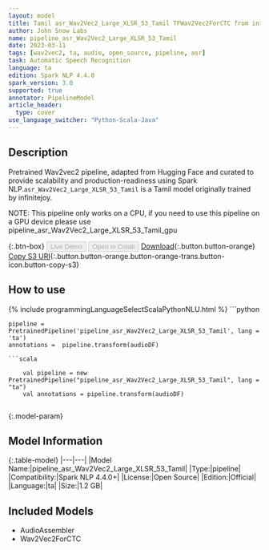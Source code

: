 ```yaml
---
layout: model
title: Tamil asr_Wav2Vec2_Large_XLSR_53_Tamil TFWav2Vec2ForCTC from infinitejoy
author: John Snow Labs
name: pipeline_asr_Wav2Vec2_Large_XLSR_53_Tamil
date: 2023-03-11
tags: [wav2vec2, ta, audio, open_source, pipeline, asr]
task: Automatic Speech Recognition
language: ta
edition: Spark NLP 4.4.0
spark_version: 3.0
supported: true
annotator: PipelineModel
article_header:
  type: cover
use_language_switcher: "Python-Scala-Java"
---
```


## Description

Pretrained Wav2vec2  pipeline, adapted from Hugging Face and curated to provide scalability and production-readiness using Spark NLP.`asr_Wav2Vec2_Large_XLSR_53_Tamil` is a Tamil model originally trained by infinitejoy.

NOTE: This pipeline only works on a CPU, if you need to use this pipeline on a GPU device please use pipeline_asr_Wav2Vec2_Large_XLSR_53_Tamil_gpu

{:.btn-box}
<button class="button button-orange" disabled>Live Demo</button>
<button class="button button-orange" disabled>Open in Colab</button>
[Download](https://s3.amazonaws.com/auxdata.johnsnowlabs.com/public/models/pipeline_asr_Wav2Vec2_Large_XLSR_53_Tamil_ta_4.4.0_3.0_1678499422150.zip){:.button.button-orange}
[Copy S3 URI](s3://auxdata.johnsnowlabs.com/public/models/pipeline_asr_Wav2Vec2_Large_XLSR_53_Tamil_ta_4.4.0_3.0_1678499422150.zip){:.button.button-orange.button-orange-trans.button-icon.button-copy-s3}

## How to use



<div class="tabs-box" markdown="1">
{% include programmingLanguageSelectScalaPythonNLU.html %}
```python

    pipeline = PretrainedPipeline('pipeline_asr_Wav2Vec2_Large_XLSR_53_Tamil', lang = 'ta')
    annotations =  pipeline.transform(audioDF)
    
```
```scala

    val pipeline = new PretrainedPipeline("pipeline_asr_Wav2Vec2_Large_XLSR_53_Tamil", lang = "ta")
    val annotations = pipeline.transform(audioDF)
    
```
</div>

{:.model-param}
## Model Information

{:.table-model}
|---|---|
|Model Name:|pipeline_asr_Wav2Vec2_Large_XLSR_53_Tamil|
|Type:|pipeline|
|Compatibility:|Spark NLP 4.4.0+|
|License:|Open Source|
|Edition:|Official|
|Language:|ta|
|Size:|1.2 GB|

## Included Models

- AudioAssembler
- Wav2Vec2ForCTC